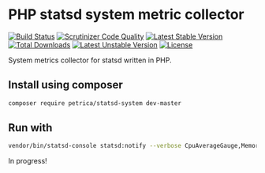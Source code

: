 # PHP statsd system metric collector

[![Build Status](https://travis-ci.org/petrica/php-statsd-system.svg?branch=master)](https://travis-ci.org/petrica/php-statsd-system)
[![Scrutinizer Code Quality](https://scrutinizer-ci.com/g/petrica/php-statsd-system/badges/quality-score.png?b=master)](https://scrutinizer-ci.com/g/petrica/php-statsd-system/?branch=master)
[![Latest Stable Version](https://poser.pugx.org/petrica/statsd-system/v/stable)](https://packagist.org/packages/petrica/statsd-system)
[![Total Downloads](https://poser.pugx.org/petrica/statsd-system/downloads)](https://packagist.org/packages/petrica/statsd-system)
[![Latest Unstable Version](https://poser.pugx.org/petrica/statsd-system/v/unstable)](https://packagist.org/packages/petrica/statsd-system)
[![License](https://poser.pugx.org/petrica/statsd-system/license)](https://packagist.org/packages/petrica/statsd-system)

System metrics collector for statsd written in PHP.

## Install using composer

```bash
composer require petrica/statsd-system dev-master
```

## Run with

```bash
vendor/bin/statsd-console statsd:notify --verbose CpuAverageGauge,MemoryFreeGauge,MemoryTotalGauge,MemoryUsedGauge
```

In progress!
